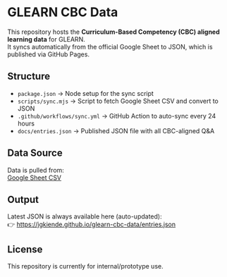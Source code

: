 # GLEARN CBC Data

This repository hosts the **Curriculum-Based Competency (CBC) aligned learning data** for GLEARN.  
It syncs automatically from the official Google Sheet to JSON, which is published via GitHub Pages.

## Structure
- `package.json` → Node setup for the sync script
- `scripts/sync.mjs` → Script to fetch Google Sheet CSV and convert to JSON
- `.github/workflows/sync.yml` → GitHub Action to auto-sync every 24 hours
- `docs/entries.json` → Published JSON file with all CBC-aligned Q&A

## Data Source
Data is pulled from:  
[Google Sheet CSV](https://docs.google.com/spreadsheets/d/e/2PACX-1vShg3fcpczXeWIQxo7VJ2bNbJYqyUOP00mOojU1W7tMGiZJqyeIigd-9S5cX24ZMX5qlV_FnKSIjFSU/pub?output=csv)

## Output
Latest JSON is always available here (auto-updated):  
👉 https://jgkiende.github.io/glearn-cbc-data/entries.json

## License
This repository is currently for internal/prototype use.  

